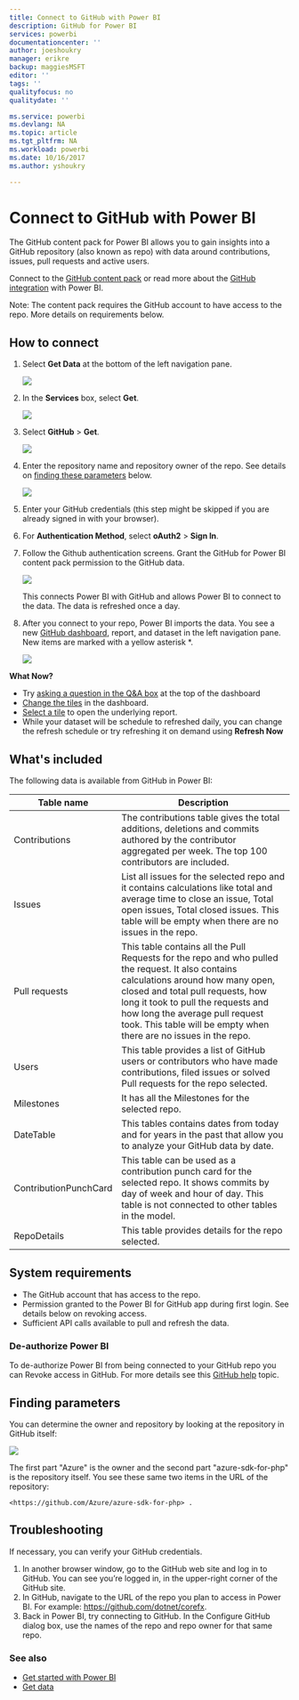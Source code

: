 ```yaml
---
title: Connect to GitHub with Power BI
description: GitHub for Power BI
services: powerbi
documentationcenter: ''
author: joeshoukry
manager: erikre
backup: maggiesMSFT
editor: ''
tags: ''
qualityfocus: no
qualitydate: ''

ms.service: powerbi
ms.devlang: NA
ms.topic: article
ms.tgt_pltfrm: NA
ms.workload: powerbi
ms.date: 10/16/2017
ms.author: yshoukry

---
```

# Connect to GitHub with Power BI
The GitHub content pack for Power BI allows you to gain insights into a GitHub repository (also known as repo) with data around contributions, issues, pull requests and active users.

Connect to the [GitHub content pack](https://app.powerbi.com/getdata/services/github) or read more about the [GitHub integration](https://powerbi.microsoft.com/integrations/github) with Power BI.

Note: The content pack requires the GitHub account to have access to the repo. More details on requirements below.

## How to connect
1. Select **Get Data** at the bottom of the left navigation pane.
   
   ![](media/powerbi-content-pack-github/PBI_GetData.png) 
2. In the **Services** box, select **Get**.
   
   ![](media/powerbi-content-pack-github/pbi_get_services.png) 
3. Select **GitHub** \> **Get**.
   
   ![](media/powerbi-content-pack-github/github.png)
4. Enter the repository name and repository owner of the repo. See details on [finding these parameters](#FindingParams) below.
   
   ![](media/powerbi-content-pack-github/PBI_Github1.png)
5. Enter your GitHub credentials (this step might be skipped if you are already signed in with your browser). 
6. For **Authentication Method**, select **oAuth2** \> **Sign In**. 
7. Follow the Github authentication screens. Grant the GitHub for Power BI content pack permission to the GitHub data.
   
   ![](media/powerbi-content-pack-github/Github_Authorize.png)
   
   This connects Power BI with GitHub and allows Power BI to connect to the data.  The data is refreshed once a day.
8. After you connect to your repo, Power BI imports the data. You see a new [GitHub dashboard](https://powerbi.microsoft.com/integrations/github), report, and dataset in the left navigation pane. New items are marked with a yellow asterisk \*.
   
   ![](media/powerbi-content-pack-github/PBI_GithubDash.png)

**What Now?**

* Try [asking a question in the Q&A box](powerbi-service-q-and-a.md) at the top of the dashboard
* [Change the tiles](powerbi-service-edit-a-tile-in-a-dashboard.md) in the dashboard.
* [Select a tile](powerbi-service-dashboard-tiles.md) to open the underlying report.
* While your dataset will be schedule to refreshed daily, you can change the refresh schedule or try refreshing it on demand using **Refresh Now**

## What's included
The following data is available from GitHub in Power BI:     

| Table name | Description |
| --- | --- |
| Contributions |The contributions table gives the total additions, deletions and commits authored by the contributor aggregated per week. The top 100 contributors are included. |
| Issues |List all issues for the selected repo and it contains calculations like total and average time to close an issue, Total open issues,  Total closed issues. This table will be empty when there are no issues in the repo. |
| Pull requests |This table contains all the Pull Requests for the repo and who pulled the request. It also contains calculations around how many open, closed and total pull requests, how long it took to pull the requests and how long the average pull request took. This table will be empty when there are no issues in the repo. |
| Users |This table provides a list of GitHub users or contributors who have made contributions, filed issues or solved Pull requests for the repo selected. |
| Milestones |It has all the Milestones for the selected repo. |
| DateTable |This tables contains dates from today and for years in the past that allow you to analyze your GitHub data by date. |
| ContributionPunchCard |This table can be used as a contribution punch card for the selected repo. It shows commits by day of week and hour of day. This table is not connected to other tables in the model. |
| RepoDetails |This table provides details for the repo selected. |

## System requirements
* The GitHub account that has access to the repo.  
* Permission granted to the Power BI for GitHub app during first login. See details below on revoking access.  
* Sufficient API calls available to pull and refresh the data.  

### De-authorize Power BI
To de-authorize Power BI from being connected to your GitHub repo you can Revoke access in GitHub. For more details see this [GitHub help](https://help.github.com/articles/keeping-your-ssh-keys-and-application-access-tokens-safe/#reviewing-your-authorized-applications-oauth) topic.

<a name="FindingParams"></a>

## Finding parameters
You can determine the owner and repository by looking at the repository in GitHub itself:

![](media/powerbi-content-pack-github/Github_OwnerRepo.png)

The first part "Azure" is the owner and the second part "azure-sdk-for-php" is the repository itself.  You see these same two items in the URL of the repository:

    <https://github.com/Azure/azure-sdk-for-php> .

## Troubleshooting
If necessary, you can verify your GitHub credentials.  

1. In another browser window, go to the GitHub web site and log in to GitHub. You can see you’re logged in, in the upper-right corner of the GitHub site.    
2. In GitHub, navigate to the URL of the repo you plan to access in Power BI. For example: https://github.com/dotnet/corefx.  
3. Back in Power BI, try connecting to GitHub. In the Configure GitHub dialog box, use the names of the repo and repo owner for that same repo.  

### See also
* [Get started with Power BI](powerbi-service-get-started.md)
* [Get data](powerbi-service-get-data.md)

